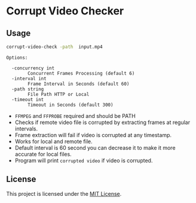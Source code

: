 # Corrupt Video Checker

## Usage
```sh
corrupt-video-check -path  input.mp4

```
```
Options:

  -concurrency int
        Concurrent Frames Processing (default 6)
  -interval int
        Frame Interval in Seconds (default 60)
  -path string
        File Path HTTP or Local
  -timeout int
        Timeout in Seconds (default 300)
```
- `FFMPEG` and `FFPROBE` required and should be PATH
- Checks if remote video file is corrupted by  extracting frames at regular intervals.
- Frame extraction will fail if video is corrupted at any timestamp.
- Works for local and remote file.
- Default interval is 60 second you can decrease it to make it more accurate for local files.
- Program will print `corrupted video` if video is corrupted.

## License
This project is licensed under the [MIT License](LICENSE).
